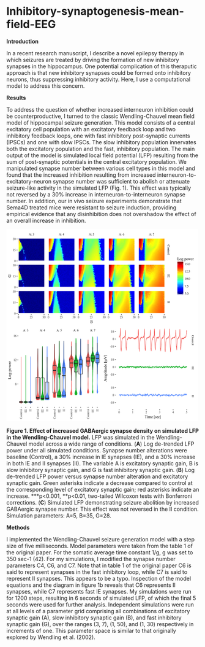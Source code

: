 # Inhibitory-synaptogenesis-mean-field-EEG

**Introduction**

In a recent research manuscript, I describe a novel epilepsy therapy in which seizures are treated by driving the formation of new inhibitory synapses in the hippocampus. One potential complication of this theraputic approach is that new inhibitory synapses could be formed onto inhibitory neurons, thus suppressing inhibitory activity. Here, I use a computational model to address this concern.

**Results**

To address the question of whether increased interneuron inhibition could be counterproductive, I turned to the classic Wendling-Chauvel mean field model of hippocampal seizure generation. This model consists of a central excitatory cell population with an excitatory feedback loop and two inhibitory feedback loops, one with fast inhibitory post-synaptic currents (IPSCs) and one with slow IPSCs. The slow inhibitory population innervates both the excitatory population and the fast, inhibitory population. The main output of the model is simulated local field potential (LFP) resulting from the sum of post-synaptic potentials in the central excitatory population. We manipulated synapse number between various cell types in this model and found that the increased inhibition resulting from increased interneuron-to-excitatory-neuron synapse number was sufficient to abolish or attenuate seizure-like activity in the simulated LFP (Fig. 1). This effect was typically not reversed by a 30% increase in interneuron-to-interneuron synapse number. In addition, our in vivo seizure experiments demonstrate that Sema4D treated mice were resistant to seizure induction, providing empirical evidence that any disinhibition does not overshadow the effect of an overall increase in inhibition.

<img src="https://github.com/AckerDWM/Inhibitory-synaptogenesis-mean-field-EEG/blob/master/plot.png" alt="alt text" width="500" height="500">

**Figure 1. Effect of increased GABAergic synapse density on simulated LFP in the Wendling-Chauvel model.** LFP was simulated in the Wendling-Chauvel model across a wide range of conditions. (**A**) Log de-trended LFP power under all simulated conditions. Synapse number alterations were baseline (Control), a 30% increase in IE synapses (IE), and a 30% increase in both IE and II synapses (II). The variable A is excitatory synaptic gain, B is slow inhibitory synaptic gain, and G is fast inhibitory synaptic gain. (**B**) Log de-trended LFP power versus synapse number alteration and excitatory synaptic gain. Green asterisks indicate a decrease compared to control at the corresponding level of excitatory synaptic gain; red asterisks indicate an increase. ***p<0.001, **p<0.01, two-tailed Wilcoxon tests with Bonferroni corrections. (**C**) Simulated LFP demonstrating seizure abolition by increased GABAergic synapse number. This effect was not reversed in the II condition. Simulation parameters: A=5, B=35, G=28.

**Methods**

I implemented the Wendling-Chauvel seizure generation model with a step size of five milliseconds. Model parameters were taken from the table 1 of the original paper. For the somatic average time constant 1/g, g was set to 350 sec-1 (42). For my simulations, I modified the synapse number parameters C4, C6, and C7. Note that in table 1 of the original paper C6 is said to represent synapses in the fast inhibitory loop, while C7 is said to represent II synapses. This appears to be a typo. Inspection of the model equations and the diagram in figure 1b reveals that C6 represents II synapses, while C7 represents fast IE synapses. My simulations were run for 1200 steps, resulting in 6 seconds of simulated LFP, of which the final 5 seconds were used for further analysis. Independent simulations were run at all levels of a parameter grid comprising all combinations of excitatory synaptic gain (A), slow inhibitory synaptic gain (B), and fast inhibitory synaptic gain (G), over the ranges (3, 7), (1, 50), and (1, 30) respectively in increments of one. This parameter space is similar to that originally explored by Wendling et al. (2002).
